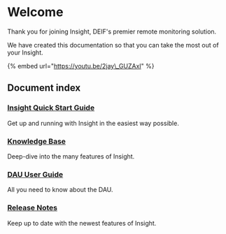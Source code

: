 # Welcome

Thank you for joining Insight, DEIF's premier remote monitoring solution.

We have created this documentation so that you can take the most out of your Insight.

{% embed url="https://youtu.be/2jay\_GUZAxI" %}

## Document index

### [Insight Quick Start Guide ](quick-start-guide/about-insight.md)

Get up and running with Insight in the easiest way possible.

### [Knowledge Base](knowledge-base/getting-started.md)

Deep-dive into the many features of Insight.

### [DAU User Guide](dau-user-guide/untitled/)

All you need to know about the DAU.

### [Release Notes]() <a id="release-notes"></a>

Keep up to date with the newest features of Insight.

